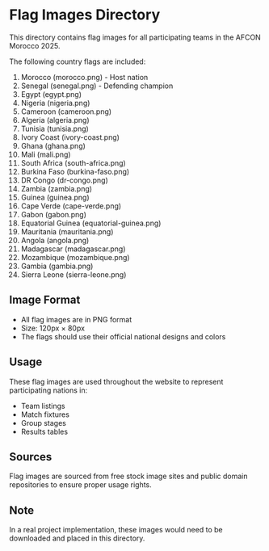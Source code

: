 # Flag Images Directory

This directory contains flag images for all participating teams in the AFCON Morocco 2025. 

The following country flags are included:

1. Morocco (morocco.png) - Host nation
2. Senegal (senegal.png) - Defending champion
3. Egypt (egypt.png)
4. Nigeria (nigeria.png)
5. Cameroon (cameroon.png)
6. Algeria (algeria.png)
7. Tunisia (tunisia.png)
8. Ivory Coast (ivory-coast.png)
9. Ghana (ghana.png)
10. Mali (mali.png)
11. South Africa (south-africa.png)
12. Burkina Faso (burkina-faso.png)
13. DR Congo (dr-congo.png)
14. Zambia (zambia.png)
15. Guinea (guinea.png)
16. Cape Verde (cape-verde.png)
17. Gabon (gabon.png)
18. Equatorial Guinea (equatorial-guinea.png)
19. Mauritania (mauritania.png)
20. Angola (angola.png)
21. Madagascar (madagascar.png)
22. Mozambique (mozambique.png)
23. Gambia (gambia.png)
24. Sierra Leone (sierra-leone.png)

## Image Format
- All flag images are in PNG format
- Size: 120px × 80px
- The flags should use their official national designs and colors

## Usage
These flag images are used throughout the website to represent participating nations in:
- Team listings
- Match fixtures
- Group stages
- Results tables

## Sources
Flag images are sourced from free stock image sites and public domain repositories to ensure proper usage rights.

## Note
In a real project implementation, these images would need to be downloaded and placed in this directory.